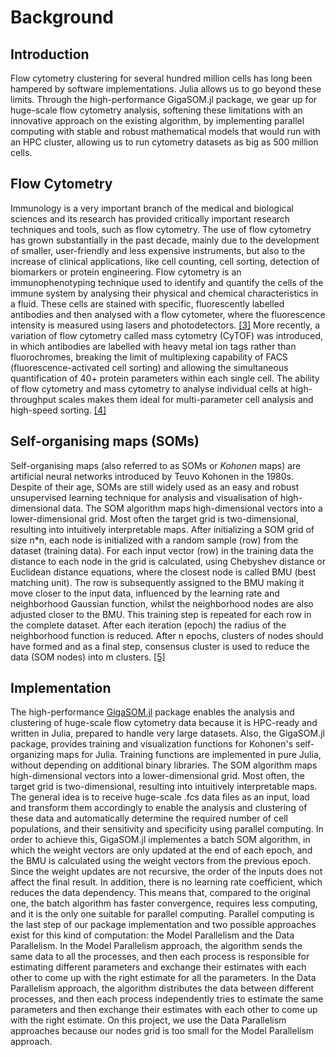 # Background

## Introduction

Flow cytometry clustering for several hundred million cells has long been hampered
by software implementations. Julia allows us to go beyond these limits.
Through the high-performance GigaSOM.jl package, we gear up for huge-scale
flow cytometry analysis, softening these limitations with an innovative approach
on the existing algorithm, by implementing parallel computing with stable and
robust mathematical models that would run with an HPC cluster, allowing us to
run cytometry datasets as big as 500 million cells.

## Flow Cytometry

Immunology is a very important branch of the medical and biological sciences and
its research has provided critically important research techniques and tools, such as flow cytometry.
The use of flow cytometry has grown substantially in the past decade, mainly due to
the development of smaller, user-friendly and less expensive instruments,
but also to the increase of clinical applications, like cell counting, cell sorting,
detection of biomarkers or protein engineering.
Flow cytometry is an immunophenotyping technique used to identify and quantify the
cells of the immune system by analysing their physical and chemical characteristics
in a fluid. These cells are stained with specific, fluorescently labelled antibodies
and then analysed with a flow cytometer, where the fluorescence intensity is measured
using lasers and photodetectors. [[3]](http://clinchem.aaccjnls.org/content/46/8/1221)
More recently, a variation of flow cytometry called mass cytometry (CyTOF) was introduced,
in which antibodies are labelled with heavy metal ion tags rather than fluorochromes,
breaking the limit of multiplexing capability of FACS (fluorescence-activated cell sorting)
and allowing the simultaneous quantification of 40+ protein parameters within each single cell.
The ability of flow cytometry and mass cytometry to analyse individual cells at high-throughput
scales makes them ideal for multi-parameter cell analysis and high-speed sorting. [[4]](https://www.ncbi.nlm.nih.gov/pmc/articles/PMC4860251/)

## Self-organising maps (SOMs)

Self-organising maps (also referred to as SOMs or *Kohonen* maps) are
artificial neural networks introduced by Teuvo Kohonen in the 1980s.
Despite of their age, SOMs are still widely used as an easy and robust
unsupervised learning technique for analysis and visualisation of high-dimensional data.
The SOM algorithm maps high-dimensional vectors into a lower-dimensional grid.
Most often the target grid is two-dimensional, resulting into  intuitively interpretable maps.
After initializing a SOM grid of size n*n, each node is initialized with a random sample (row)
from the dataset (training data). For each input vector (row) in the training data the distance
to each node in the grid is calculated, using Chebyshev distance or Euclidean distance equations,
where the closest node is called BMU (best matching unit). The row is subsequently assigned to the
BMU making it move closer to the input data, influenced by the learning rate and neighborhood Gaussian
function, whilst the neighborhood nodes are also adjusted closer to the BMU. This training step is
repeated for each  row in the complete dataset. After each iteration (epoch) the radius of the
neighborhood function is reduced. After n epochs, clusters of nodes should have formed and as a
final step, consensus cluster is used to reduce the data (SOM nodes) into m clusters. [[5]](https://ieeexplore.ieee.org/document/58325)

## Implementation

The high-performance [GigaSOM.jl](https://github.com/LCSB-BioCore/GigaSOM.jl) package
enables the analysis and clustering of huge-scale flow cytometry data because it is HPC-ready
and written in Julia, prepared to handle very large datasets.
Also, the GigaSOM.jl package, provides training and visualization functions for
Kohonen's self-organizing maps for Julia.
Training functions are implemented in pure Julia, without depending on additional binary libraries.
The SOM algorithm maps high-dimensional vectors into a lower-dimensional grid.
Most often, the target grid is two-dimensional, resulting into intuitively interpretable maps.
The general idea is to receive huge-scale .fcs data files as an input, load and
transform them accordingly to enable the analysis and clustering of these data
and automatically determine the required number of cell populations,
and their sensitivity and specificity using parallel computing.
In order to achieve this, GigaSOM.jl implementes a batch SOM algorithm, in which
the weight vectors are only updated at the end of each epoch, and the BMU is calculated
using the weight vectors from the previous epoch. Since the weight updates are not recursive,
the order of the inputs does not affect the final result. In addition, there is no
learning rate coefficient, which reduces the data dependency. This means that,
compared to the original one, the batch algorithm has faster convergence, requires less computing,
and it is the only one suitable for parallel computing.
Parallel computing is the last step of our package implementation and two possible
approaches exist for this kind of computation: the Model Parallelism and the Data Parallelism.
In the Model Parallelism approach, the algorithm sends the same data to all the processes,
and then each process is responsible for estimating different parameters and exchange their
estimates with each other to come up with the right estimate for all the parameters.
In the Data Parallelism approach, the algorithm distributes the data between different processes,
and then each process independently tries to estimate the same parameters and then
exchange their estimates with each other to come up with the right estimate.
On this project, we use the Data Parallelism approaches because our nodes grid
is too small for the Model Parallelism approach.
